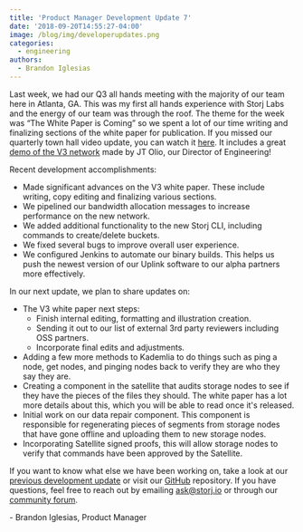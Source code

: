 ```yaml
---
title: 'Product Manager Development Update 7'
date: '2018-09-20T14:55:27-04:00'
image: /blog/img/developerupdates.png
categories:
  - engineering
authors:
  - Brandon Iglesias
---
```

Last week, we had our Q3 all hands meeting with the majority of our team here in Atlanta, GA. This was my first all hands experience with Storj Labs and the energy of our team was through the roof. The theme for the week was “The White Paper is Coming” so we spent a lot of our time writing and finalizing sections of the white paper for publication. If you missed our quarterly town hall video update, you can watch it [here](https://www.youtube.com/watch?v=EcZ3T3eVwsM&t=518s). It includes a great [demo of the V3 network](https://www.youtube.com/watch?v=IdOt6RxZws4) made by JT Olio, our Director of Engineering! 



Recent development accomplishments:

* Made significant advances on the V3 white paper. These include writing, copy editing and finalizing various sections. 
* We pipelined our bandwidth allocation messages to increase performance on the new network.
* We added additional functionality to the new Storj CLI, including commands to create/delete buckets.
* We fixed several bugs to improve overall user experience.
* We configured Jenkins to automate our binary builds. This helps us push the newest version of our Uplink software to our alpha partners more effectively.



In our next update, we plan to share updates on:

* The V3 white paper next steps:
  * Finish internal editing, formatting and illustration creation. 
  * Sending it out to our list of external 3rd party reviewers including OSS partners. 
  * Incorporate final edits and adjustments.
* Adding a few more methods to Kademlia to do things such as ping a node, get nodes, and pinging nodes back to verify they are who they say they are.
* Creating a component in the satellite that audits storage nodes to see if they have the pieces of the files they should. The white paper has a lot more details about this, which you will be able to read once it's released.
* Initial work on our data repair component. This component is responsible for regenerating pieces of segments from storage nodes that have gone offline and uploading them to new storage nodes.
* Incorporating Satellite signed proofs, this will allow storage nodes to verify that commands have been approved by the Satellite. 



If you want to know what else we have been working on, take a look at our [previous development update](https://storj.io/blog/2018/09/product-mgr-development-update-6/) or visit our [GitHub](https://github.com/storj/storj) repository. If you have questions, feel free to reach out by emailing [ask@storj.io](mailto:ask@storj.io) or through our [community forum](https://community.storj.io/).

\- Brandon Iglesias, Product Manager
